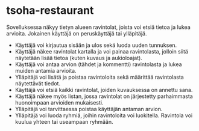 # tsoha-restaurant
Sovelluksessa näkyy tietyn alueen ravintolat, joista voi etsiä tietoa ja lukea arvioita. Jokainen käyttäjä on peruskäyttäjä tai ylläpitäjä.

-    Käyttäjä voi kirjautua sisään ja ulos sekä luoda uuden tunnuksen.
-    Käyttäjä näkee ravintolat kartalla ja voi painaa ravintolasta, jolloin siitä näytetään lisää tietoa (kuten kuvaus ja aukioloajat).
-    Käyttäjä voi antaa arvion (tähdet ja kommentti) ravintolasta ja lukea muiden antamia arvioita.
-    Ylläpitäjä voi lisätä ja poistaa ravintoloita sekä määrittää ravintolasta näytettävät tiedot.
-    Käyttäjä voi etsiä kaikki ravintolat, joiden kuvauksessa on annettu sana.
-    Käyttäjä näkee myös listan, jossa ravintolat on järjestetty parhaimmasta huonoimpaan arvioiden mukaisesti.
-    Ylläpitäjä voi tarvittaessa poistaa käyttäjän antaman arvion.
-    Ylläpitäjä voi luoda ryhmiä, joihin ravintoloita voi luokitella. Ravintola voi kuulua yhteen tai useampaan ryhmään.
